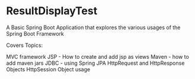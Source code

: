 # ResultDisplayTest 

A Basic Spring Boot Application that explores the various usages of the Spring Boot Framework

Covers Topics:

MVC framework
JSP - How to create and add jsp as views
Maven - how to add maven jars
JDBC - using Spring JPA
HttpRequest and HttpResponse Objects
HttpSession Object usage

